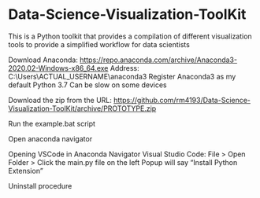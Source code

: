 # Data-Science-Visualization-ToolKit
This is a Python toolkit that provides a compilation of different visualization tools to provide a simplified workflow for data scientists

Download Anaconda: https://repo.anaconda.com/archive/Anaconda3-2020.02-Windows-x86_64.exe
Address: C:\Users\ACTUAL_USERNAME\anaconda3
Register Anaconda3 as my default Python 3.7
Can be slow on some devices

Download the zip from the URL: https://github.com/rm4193/Data-Science-Visualization-ToolKit/archive/PROTOTYPE.zip

Run the example.bat script

Open anaconda navigator

Opening VSCode in Anaconda Navigator
Visual Studio Code: File > Open Folder > 
Click the main.py file on the left
Popup will say “Install Python Extension”

Uninstall procedure
